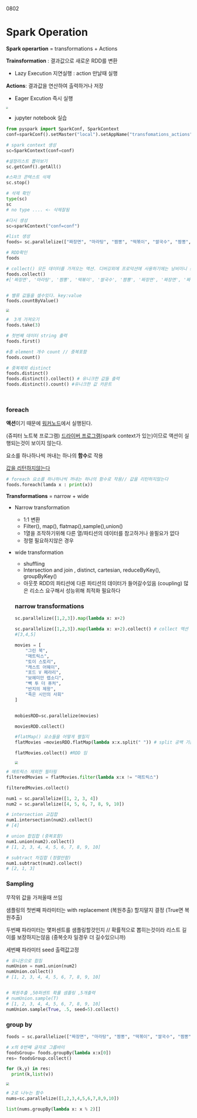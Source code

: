 0802

# Spark Operation

**Spark operartion** = transformations + Actions



**Trainsformation** : 결과값으로 새로운 RDD를 변환

- Lazy Execution 지연실행 : action 만날때 실행



**Actions**: 결과값을 연산하여 출력하거나 저장

- Eager Excution 즉시 실행



<img src="https://user-images.githubusercontent.com/98302106/182306288-d6efe26b-df0f-4b89-aa0c-f61c9cc95c12.png" style="zoom:33%;" >



- jupyter notebook 실습

~~~python
from pyspark import SparkConf, SparkContext
conf=sparkConf().setMaster("local").setAppName("transfomations_actions") #환경:로컬 , 이름설정

# spark context 생성
sc=SparkContext(conf=conf) 

#설정리스트 뽑아보기
sc.getConf().getAll()

#스파크 콘텍스트 삭제
sc.stop()

# 삭제 확인
type(sc)
sc
# no type .... <- 삭제잘됨

#다시 생성
sc=sparkContext("conf=conf")

#list 생성
foods= sc.parallelize(["짜장면", "마라탕", "짬뽕", "떡볶이", "쌀국수", "짬뽕", "짜장면", "짜장면", "짜장면",  "라면", "우동", "라면"])

# RDD확인
foods

# collect() 모든 데이터를 가져오는 액션. 디버깅외에 프로덕션에 사용하기에는 낭비이니 쓰지않는것을 지향하자
foods.collect()
#['짜장면', '마라탕', '짬뽕', '떡볶이', '쌀국수', '짬뽕', '짜장면', '짜장면', '짜장면', '라면', '우동', '라면']


# 밸류 값들을 셀수있다. key:value
foods.countByValue()

~~~

<img src="https://user-images.githubusercontent.com/98302106/182325696-f98bbb0b-b1d0-403b-9ea1-7867d57ac5be.png" style="zoom: 50%;" >



~~~python
#  3개 가져오기
foods.take(3)

# 첫번째 데이터 string 출력
foods.first()

#총 element 개수 count // 중복포함
foods.count()

# 중복제외 distinct 
foods.distinct()
foods.distinct().collect() # 유니크한 값들 출력
foods.distinct().count() #유니크한 값 카운트




~~~



### foreach

**액션**이기 때문에 <u>워커노드</u>에서 실행된다.

(쥬피터 노트북 프로그램) <u>드라이버 프로그램</u>(spark context가 있는)이므로 액션이 실행되는것이 보이지 않는다.

요소를 하나하나씩 꺼내는 하나의 **함수**로 작용 

<u>값을 리턴하지않는다</u>

~~~python
# foreach 요소를 하나하나씩 꺼내는 하나의 함수로 작용// 값을 리턴하지않는다
foods.foreach(lamda x : print(x))


~~~



**Transformations**  = narrow + wide 

- Narrow transformation

  - 1:1 변환
  - Filter(), map(), flatmap(),sample(),union()
  - 1열을 조작하기위해 다른 열/파티션의 데이터를 참고하거나 쓸필요가 없다
  - 정렬 필요하지않은 경우

  

- wide transformation

  - shuffling
  - Intersection and join , distinct, cartesian, reduceByKey(), groupByKey()
  - 아웃풋 RDD의 파티션에 다른 파티션의 데이터가 들어갈수있음 (coupling) 많은 리소스 요구해서 성능위해 최적화 필요하다

  

  

  ### narrow transformations

  

  ~~~python
  sc.parallelize([1,2,3]).map(lambda x: x+2)
  
  sc.parallelize([1,2,3]).map(lambda x: x+2).collect() # collect 액션
  #[3,4,5]
  
  movies = [
      "그린 북",
      "매트릭스",
      "토이 스토리",
      "캐스트 어웨이",
      "포드 V 페라리",
      "보헤미안 랩소디",
      "빽 투 더 퓨처",
      "반지의 제왕",
      "죽은 시인의 사회"
  ]
  
  
  mobiesRDD=sc.parallelize(movies)
  
  moviesRDD.collect()
  
  #flatMap() 요소들을 어떻게 펼칠지 
  flatMovies =moviesRDD.flatMap(lambda x:x.split(" ")) # split 공백 기준으로  
  
  flatMovies.collect() #RDD 임
  
  ~~~

  <img src="https://user-images.githubusercontent.com/98302106/182372041-6f921ef1-630d-4445-b542-5e4f6fde1b06.png" style="zoom:50%;" >

  

~~~~python
# 매트릭스 제외한 필터링
filteredMovies = flatMovies.filter(lambda x:x != "매트릭스")

filteredMovies.collect()
~~~~



~~~python
num1 = sc.parallelize([1, 2, 3, 4])
num2 = sc.parallelize([4, 5, 6, 7, 8, 9, 10])

# intersection 교집합
num1.intersection(num2).collect()
# [4]

# union 합집합 (중복포함)
num1.union(num2).collect()
# [1, 2, 3, 4, 4, 5, 6, 7, 8, 9, 10]

# subtract 차집합 (정렬안함)
num1.subtract(num2).collect()
# [2, 1, 3]

~~~



### **Sampling**

무작위 값을 가져올때 쓰임

샘플링의 첫번째 파라미터는 with replacement (복원추출) 할지말지 결정 (True면 복원추출)

두번째 파라미터는 몇퍼센트를 샘플링할것인지 // 확률적으로 뽑히는것이라 리스트 길이를 보장하지는않음 (중복숫자 일경우 더 길수있으니까)

세번째 파라미터 seed 출력값고정

~~~python
# 유니온으로 합침
numUnion = num1.union(num2)
numUnion.collect()
# [1, 2, 3, 4, 4, 5, 6, 7, 8, 9, 10]


# 복원추출 ,50퍼센트 확률 샘플링 ,5개출력
# numUnion.sample(T)
# [1, 2, 3, 4, 4, 5, 6, 7, 8, 9, 10]
numUnion.sample(True, .5, seed=5).collect()

~~~



### **group by**

~~~python
foods = sc.parallelize(["짜장면", "마라탕", "짬뽕", "떡볶이", "쌀국수", "짬뽕", "짜장면", "짜장면", "짜장면",  "라면", "우동", "라면", "치킨", "돈까스", "회", "햄버거", "피자"])

# x의 0번째 글자로 그룹바이
foodsGroup= foods.groupBy(lambda x:x[0])
res= foodsGroup.collect()

for (k,y) in res:
  print(k,list(v))
~~~

<img src="https://user-images.githubusercontent.com/98302106/182378242-1dd56a12-59fb-4374-a5fc-2555db75e4fd.png" style="zoom:50%;" >



~~~python
# 2로 나누는 함수
nums=sc.parallelize([1,2,3,4,5,6,7,8,9,10])

list(nums.groupBy(lambda x: x % 2)[]
~~~

